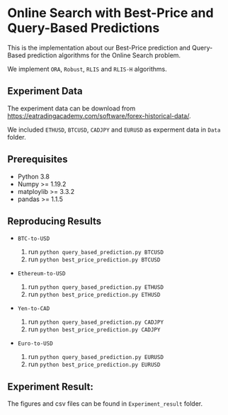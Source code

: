 # Online Search with Best-Price and Query-Based Predictions
This is the implementation about our Best-Price prediction and Query-Based prediction algorithms for the Online Search problem.

We implement `ORA`, `Robust`, `RLIS` and `RLIS-H` algorithms. 

## Experiment Data
The experiment data can be download from https://eatradingacademy.com/software/forex-historical-data/.

We included `ETHUSD`, `BTCUSD`, `CADJPY` and `EURUSD` as experment data in `Data` folder.

## Prerequisites
* Python 3.8 
* Numpy >= 1.19.2 
* matploylib >= 3.3.2 
* pandas >= 1.1.5

## Reproducing Results
* `BTC-to-USD`
  1. run `python query_based_prediction.py BTCUSD`
  2. run `python best_price_prediction.py BTCUSD`

* `Ethereum-to-USD`
  1. run `python query_based_prediction.py ETHUSD`
  2. run `python best_price_prediction.py ETHUSD`

* `Yen-to-CAD`
  1. run `python query_based_prediction.py CADJPY`
  2. run `python best_price_prediction.py CADJPY`

* `Euro-to-USD`
  1. run `python query_based_prediction.py EURUSD`
  2. run `python best_price_prediction.py EURUSD`

## Experiment Result:
The figures and csv files can be found in `Experiment_result` folder.

